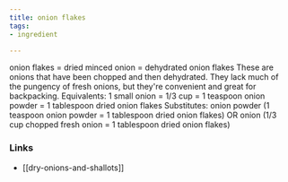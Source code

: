 ```yaml
---
title: onion flakes
tags:
- ingredient

---
```

onion flakes = dried minced onion = dehydrated onion flakes These are onions that have been chopped and then dehydrated. They lack much of the pungency of fresh onions, but they're convenient and great for backpacking. Equivalents: 1 small onion = 1/3 cup = 1 teaspoon onion powder = 1 tablespoon dried onion flakes Substitutes: onion powder (1 teaspoon onion powder = 1 tablespoon dried onion flakes) OR onion (1/3 cup chopped fresh onion = 1 tablespoon dried onion flakes)

### Links

* [[dry-onions-and-shallots]]
